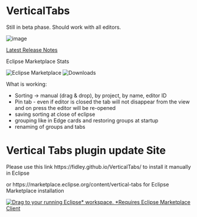 # VerticalTabs

Still in beta phase. Should work with all editors.

![image](https://github.com/fidley/VerticalTabs/assets/7912195/7340d070-fb69-402e-9019-4780b584b14b)

[Latest Release Notes](https://raw.githack.com/fidley/VerticalTabs/main/VerticalTabsReleaseNotes/html/changelog/latestReleaseNotes.html)

Eclipse Marketplace Stats

![Eclipse Marketplace](https://img.shields.io/eclipse-marketplace/favorites/vertical-tabs)
![Downloads](https://img.shields.io/eclipse-marketplace/dt/vertical-tabs)

What is working:
- Sorting -> manual (drag & drop), by project, by name, editor ID
- Pin tab - even if editor is closed the tab will not disappear from the view and on press the editor will be re-opened
- saving sorting at close of eclipse
- grouping like in Edge cards and restoring groups at startup
- renaming of groups and tabs


<h1>Vertical Tabs plugin update Site</h1>
<p>Please use this link https://fidley.github.io/VerticalTabs/ to install it manually in Eclipse</p>
<P>or https://marketplace.eclipse.org/content/vertical-tabs for Eclipse Marketplace installation</P>

[![Drag to your running Eclipse* workspace. *Requires Eclipse Marketplace Client](https://marketplace.eclipse.org/sites/all/themes/solstice/public/images/marketplace/btn-install.svg) ](https://marketplace.eclipse.org/marketplace-client-intro?mpc_install=5651642 "Drag to your running Eclipse* workspace. *Requires Eclipse Marketplace Client")

